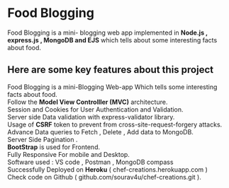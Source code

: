 # Food Blogging
Food Blogging is a mini- blogging web app implemented in **Node.js , express.js , MongoDB and EJS** which tells about some interesting facts about food.

## Here are some key features about this project
Food Blogging is a mini-Blogging Web-app Which tells some interesting facts about food.<br />
Follow the **Model View Controlller (MVC)** architecture.<br />
Session and Cookies for User Authentication and Validation.<br />
Server side Data validation with express-validator library.<br />
Usage of **CSRF** token to prevent from cross-site-request-forgery attacks.<br />
Advance Data queries to Fetch , Delete , Add data to MongoDB.<br />
Server Side Pagination .<br />
**BootStrap** is used for Frontend.<br />
Fully Responsive For mobile and Desktop.<br />
Software used : VS code , Postman , MongoDB compass<br />
Successfully Deployed on **Heroku** ( chef-creations.herokuapp.com )<br />
Check code on Github ( github.com/sourav4u/chef-creations.git ).<br />


